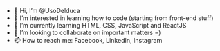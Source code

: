 - 👋 Hi, I’m @UsoDelduca
- 👀 I’m interested in learning how to code (starting from front-end stuff)
- 🌱 I’m currently learning HTML, CSS, JavaScript and ReactJS
- 💞️ I’m looking to collaborate on important matters =)
- 📫 How to reach me: Facebook, LinkedIn, Instagram

<!---
UsoDelduca/UsoDelduca is a ✨ special ✨ repository because its `README.md` (this file) appears on your GitHub profile.
You can click the Preview link to take a look at your changes.
--->
